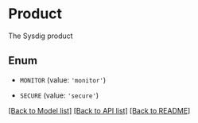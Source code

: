 # Product

The Sysdig product

## Enum

* `MONITOR` (value: `'monitor'`)

* `SECURE` (value: `'secure'`)

[[Back to Model list]](../README.md#documentation-for-models) [[Back to API list]](../README.md#documentation-for-api-endpoints) [[Back to README]](../README.md)


